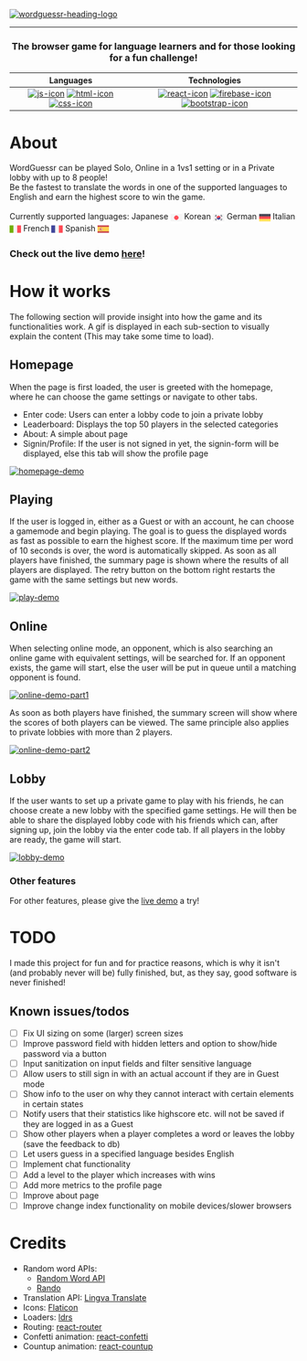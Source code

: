 [![wordguessr-heading-logo](https://github.com/user-attachments/assets/2b45a44d-41b0-46c0-8fa9-56b6a1a3bc4f)](https://wordguessr-765ac.web.app)
<hr/>

### <p align="center">The browser game for language learners and for those looking for a fun challenge!</p>
<div align="center">
  
|Languages|Technologies| 
|:---:|:---:|
|[![js-icon](https://skillicons.dev/icons?i=js)](https://en.wikipedia.org/wiki/JavaScript) [![html-icon](https://skillicons.dev/icons?i=html)](https://en.wikipedia.org/wiki/HTML) [![css-icon](https://skillicons.dev/icons?i=css)](https://en.wikipedia.org/wiki/CSS)|[![react-icon](https://skillicons.dev/icons?i=react)](https://react.dev/) [![firebase-icon](https://skillicons.dev/icons?i=firebase)](https://firebase.google.com/) [![bootstrap-icon](https://skillicons.dev/icons?i=bootstrap)](https://getbootstrap.com/)|

</div>

# About
WordGuessr can be played Solo, Online in a 1vs1 setting or in a Private lobby with up to 8 people!<br/>
Be the fastest to translate the words in one of the supported languages to English and earn the highest score to win the game.<br/><br/>
Currently supported languages: Japanese <img src="src/icons/japan.png" height="20px" align="center"></img> Korean <img src="src/icons/south-korea.png" height="20px" align="center"></img> German <img src="src/icons/germany.png" height="20px" align="center"></img> Italian <img src="src/icons/italy.png" height="20px" align="center"></img> French <img src="src/icons/france.png" height="20px" align="center"></img> Spanish <img src="src/icons/spain.png" height="20px" align="center"></img>

### Check out the live demo [here](https://wordguessr-765ac.web.app)!

# How it works
The following section will provide insight into how the game and its functionalities work. A gif is displayed in each sub-section to visually explain the content (This may take some time to load).
## Homepage
When the page is first loaded, the user is greeted with the homepage, where he can choose the game settings or navigate to other tabs.
- Enter code: Users can enter a lobby code to join a private lobby
- Leaderboard: Displays the top 50 players in the selected categories
- About: A simple about page
- Signin/Profile: If the user is not signed in yet, the signin-form will be displayed, else this tab will show the profile page 

[![homepage-demo](https://github.com/user-attachments/assets/468b3293-e641-4199-8b9c-ef42622a4d75)](https://wordguessr-765ac.web.app)

## Playing
If the user is logged in, either as a Guest or with an account, he can choose a gamemode and begin playing. The goal is to guess the displayed words as fast as possible to earn the highest score. If the maximum time per word of 10 seconds is over, the word is automatically skipped. As soon as all players have finished, the summary page is shown where the results of all players are displayed. The retry button on the bottom right restarts the game with the same settings but new words.

[![play-demo](https://github.com/user-attachments/assets/c1f7bc4e-ad2a-4be8-a06e-97077407c642)](https://wordguessr-765ac.web.app)

## Online
When selecting online mode, an opponent, which is also searching an online game with equivalent settings, will be searched for. If an opponent exists, the game will start, else the user will be put in queue until a matching opponent is found.

[![online-demo-part1](https://github.com/user-attachments/assets/5fcb9019-fece-4e19-a3c1-5cdf43deb38f)](https://wordguessr-765ac.web.app)

As soon as both players have finished, the summary screen will show where the scores of both players can be viewed. The same principle also applies to private lobbies with more than 2 players.

[![online-demo-part2](https://github.com/user-attachments/assets/5a7a1f71-560a-4b2a-b6f5-1c998ac29039)](https://wordguessr-765ac.web.app)

## Lobby
If the user wants to set up a private game to play with his friends, he can choose create a new lobby with the specified game settings. He will then be able to share the displayed lobby code with his friends which can, after signing up, join the lobby via the enter code tab. If all players in the lobby are ready, the game will start. 

[![lobby-demo](https://github.com/user-attachments/assets/5ede70b1-b0cb-49df-aa6a-bace362ea756)](https://wordguessr-765ac.web.app)

### Other features
For other features, please give the [live demo](https://wordguessr-765ac.web.app) a try!

# TODO
I made this project for fun and for practice reasons, which is why it isn't (and probably never will be) fully finished, but, as they say, good software is never finished!
## Known issues/todos
- [ ] Fix UI sizing on some (larger) screen sizes
- [ ] Improve password field with hidden letters and option to show/hide password via a button
- [ ] Input sanitization on input fields and filter sensitive language
- [ ] Allow users to still sign in with an actual account if they are in Guest mode
- [ ] Show info to the user on why they cannot interact with certain elements in certain states
- [ ] Notify users that their statistics like highscore etc. will not be saved if they are logged in as a Guest
- [ ] Show other players when a player completes a word or leaves the lobby (save the feedback to db)
- [ ] Let users guess in a specified language besides English
- [ ] Implement chat functionality
- [ ] Add a level to the player which increases with wins
- [ ] Add more metrics to the profile page
- [ ] Improve about page
- [ ] Improve change index functionality on mobile devices/slower browsers

# Credits
- Random word APIs:
  - [Random Word API](https://random-word-api.herokuapp.com/home)
  - [Rando](https://random-word-api.vercel.app/)
- Translation API: [Lingva Translate](https://github.com/thedaviddelta/lingva-translate)
- Icons: [Flaticon](https://www.flaticon.com/)
- Loaders: [ldrs](https://uiball.com/ldrs/)
- Routing: [react-router](https://reactrouter.com/)
- Confetti animation: [react-confetti](https://www.npmjs.com/package/react-confetti)
- Countup animation: [react-countup](https://www.npmjs.com/package/react-countup)
